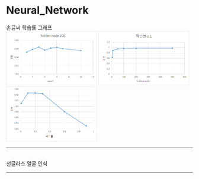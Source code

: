 # Neural_Network
손글씨 학습률 그래프
<br>
<img src="/resource/graph/epoch.png" width="245">
<img src="/resource/graph/hiddennode.png" width="245">
<img src="/resource/graph/learningrate.png" width="245">
<hr>
<br>
선글라스 얼굴 인식
<hr>
